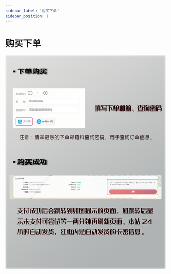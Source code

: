 ```yaml
---
sidebar_label: '购买下单'
sidebar_position: 1
---
```


# 购买下单

![输入图片说明](/imgs/2024-01-09/ssAJKICi0YKW2sGU.png)

<!--stackedit_data:
eyJoaXN0b3J5IjpbLTIyODYzNjIwOSwtNjAxNTA4Njg5XX0=
-->